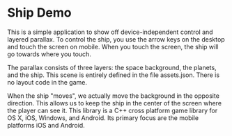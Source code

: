 # Ship Demo

This is a simple application to show off device-independent control and layered parallax.
To control the ship, you use the arrow keys on the desktop and touch the screen on mobile.
When you touch the screen, the ship will go towards where you touch.

The parallax consists of three layers: the space background, the planets, and the ship.
This scene is entirely defined in the file assets.json.  There is no layout code in
the game.

When the ship "moves", we actually move the background in the opposite direction.  This
allows us to keep the ship in the center of the screen where the player can see it.
This library is a C++ cross platform game library for OS X, iOS, Windows, and Android. 
Its primary focus are the mobile platforms iOS and Android.